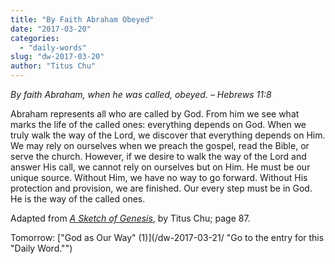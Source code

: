 ```yaml
---
title: "By Faith Abraham Obeyed"
date: "2017-03-20"
categories: 
  - "daily-words"
slug: "dw-2017-03-20"
author: "Titus Chu"
---
```


_By faith Abraham, when he was called, obeyed._ _– Hebrews 11:8_

Abraham represents all who are called by God. From him we see what marks the life of the called ones: everything depends on God. When we truly walk the way of the Lord, we discover that everything depends on Him. We may rely on ourselves when we preach the gospel, read the Bible, or serve the church. However, if we desire to walk the way of the Lord and answer His call, we cannot rely on ourselves but on Him. He must be our unique source. Without Him, we have no way to go forward. Without His protection and provision, we are finished. Our every step must be in God. He is the way of the called ones.

Adapted from _[A Sketch of Genesis](/book-gen-sketch/ "Go to the listing for this book.")_, by Titus Chu; page 87.

Tomorrow: ["God as Our Way" (1)](/dw-2017-03-21/ "Go to the entry for this "Daily Word."")
